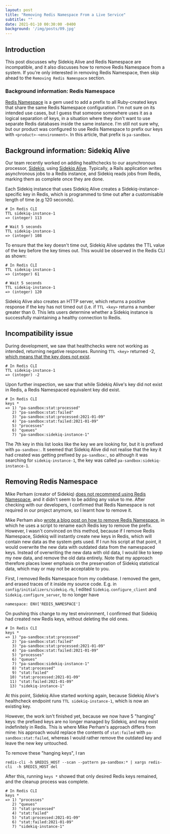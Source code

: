```yaml
---
layout: post
title: "Removing Redis Namespace From a Live Service"
subtitle: ""
date: 2021-01-10 00:30:00 -0400
background: '/img/posts/09.jpg'
---
```


## Introduction
This post discusses why Sidekiq Alive and Redis Namespace are incompatible, and it also discusses how to remove Redis Namespace from a system. If you're only interested in removing Redis Namespace, then skip ahead to the `Removing Redis Namespace` section.

### Background information: Redis Namespace
[Redis Namespace](https://github.com/resque/redis-namespace) is a gem used to add a prefix to all Ruby-created keys that share the same Redis Namespace configuration. I'm not sure on its intended use cases, but I guess that someone somewhere uses it as a logical separation of keys, in a situation where they don't want to use separate Redis databases inside the same instance. I'm still not sure why, but our product was configured to use Redis Namespace to prefix our keys with `<product>-<environment>`. In this article, that prefix is `pa-sandbox`.

## Background information: Sidekiq Alive
Our team recently worked on adding healthchecks to our asynchronous processor, [Sidekiq](https://github.com/mperham/sidekiq), using [Sidekiq Alive](https://github.com/arturictus/sidekiq_alive). Typically, a Rails application writes asynchronous jobs to a Redis instance, and Sidekiq reads jobs from Redis, marking them as complete once they are done.

Each Sidekiq instance that uses Sidekiq Alive creates a Sidekiq-instance-specific key in Redis, which is programmed to time out after a customisable length of time (e.g 120 seconds). 
```
# In Redis CLI
TTL sidekiq-instance-1
=> (integer) 113

# Wait 5 seconds
TTL sidekiq-instance-1
=> (integer) 108
```
To ensure that the key doesn't time out, Sidekiq Alive updates the TTL value of the key before the key times out. This would be observed in the Redis CLI as shown:
```
# In Redis CLI
TTL sidekiq-instance-1
=> (integer) 61

# Wait 5 seconds
TTL sidekiq-instance-1
=> (integer) 120
```

Sidekiq Alive also creates an HTTP server, which returns a positive response if the key has not timed out (i.e. if `TTL <key>` returns a number greater than 0. This lets users determine whether a Sidekiq instance is successfully maintaining a healthy connection to Redis.

## Incompatibility issue
During development, we saw that healthchecks were not working as intended, returning negative responses. Running `TTL <key>` returned -2, [which means that the key does not exist](https://redis.io/commands/ttl). 
```
# In Redis CLI
TTL sidekiq-instance-1
=> (integer) -2
```

Upon further inspection, we saw that while Sidekiq Alive's key did not exist in Redis, a Redis Namespaced equivalent key did exist.
```
# In Redis CLI
keys *
=> 1) "pa-sandbox:stat:processed"
   2) "pa-sandbox:stat:failed"
   3) "pa-sandbox:stat:processed:2021-01-09"
   4) "pa-sandbox:stat:failed:2021-01-09"
   5) "processes"
   6) "queues"
   7) "pa-sandbox:sidekiq-instance-1"
```

The 7th key in this list looks like the key we are looking for, but it is prefixed with `pa-sandbox:`. It seemed that Sidekiq Alive did not realise that the key it had created was getting prefixed by `pa-sandbox:`, so although it was searching for `sidekiq-instance-1`, the key was called `pa-sandbox:sidekiq-instance-1`. 


## Removing Redis Namespace
Mike Perham (creator of Sidekiq) [does not recommend using Redis Namespace](https://www.mikeperham.com/2015/09/24/storing-data-with-redis/), and it didn't seem to be adding any value to me. After checking with our developers, I confirmed that Redis Namespace is not required in our project anymore, so I learnt how to remove it.

Mike Perham also [wrote a blog post on how to remove Redis Namespace](https://www.mikeperham.com/2017/04/10/migrating-from-redis-namespace/), in which he uses a script to rename each Redis key to remove the prefix. However, I wasn't convinced on this method, because if I remove Redis Namespace, Sidekiq will instantly create new keys in Redis, which will contain new data as the system gets used. If I run his script at that point, it would overwrite the new data with outdated data from the namespaced keys. Instead of overwriting the new data with old data, I would like to keep my new data, and remove the old data entirely. Note that my approach therefore places lower emphasis on the preservation of Sidekiq statistical data, which may or may not be acceptable to you.

First, I removed Redis Namespace from my codebase. I removed the gem, and erased traces of it inside my source code. E.g. in `config/initializers/sidekiq.rb`, I edited `Sidekiq.configure_client` and `Sidekiq.configure_server`, to no longer have
```
namespace: ENV['REDIS_NAMESPACE']
```

On pushing this change to my test environment, I confirmed that Sidekiq had created new Redis keys, without deleting the old ones.
```
# In Redis CLI
keys *
=> 1) "pa-sandbox:stat:processed"
   2) "pa-sandbox:stat:failed"
   3) "pa-sandbox:stat:processed:2021-01-09"
   4) "pa-sandbox:stat:failed:2021-01-09"
   5) "processes"
   6) "queues"
   7) "pa-sandbox:sidekiq-instance-1"
   8) "stat:processed"
   9) "stat:failed"
  10) "stat:processed:2021-01-09"
  11) "stat:failed:2021-01-09"
  13) "sidekiq-instance-1"
```

At this point, Sidekiq Alive started working again, because Sidekiq Alive's healthcheck endpoint runs `TTL sidekiq-instance-1`, which is now an existing key.

However, the work isn't finished yet, because we now have 5 "hanging" keys: the prefixed keys are no longer managed by Sidekiq, and may exist indefinitely in Redis. This is where Mike Perham's approach differs from mine: his approach would replace the contents of `stat:failed` with `pa-sandbox:stat:failed`, whereas I would rather remove the outdated key and leave the new key untouched.

To remove these "hanging keys", I ran 
```
redis-cli -h $REDIS_HOST --scan --pattern pa-sandbox:* | xargs redis-cli  -h $REDIS_HOST del
```

After this, running `keys *` showed that only desired Redis keys remained, and the cleanup process was complete.

```
# In Redis CLI
keys *
=> 1) "processes"
   2) "queues"
   3) "stat:processed"
   4) "stat:failed"
   5) "stat:processed:2021-01-09"
   6) "stat:failed:2021-01-09"
   7) "sidekiq-instance-1"
```
